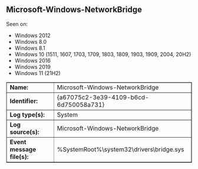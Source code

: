 ## Microsoft-Windows-NetworkBridge

Seen on:
* Windows 2012
* Windows 8.0
* Windows 8.1
* Windows 10 (1511, 1607, 1703, 1709, 1803, 1809, 1903, 1909, 2004, 20H2)
* Windows 2016
* Windows 2019
* Windows 11 (21H2)

<table border="1" class="docutils">
  <tbody>
    <tr>
      <td><b>Name:</b></td>
      <td>Microsoft-Windows-NetworkBridge</td>
    </tr>
    <tr>
      <td><b>Identifier:</b></td>
      <td>{a67075c2-3e39-4109-b6cd-6d750058a731}</td>
    </tr>
    <tr>
      <td><b>Log type(s):</b></td>
      <td>System</td>
    </tr>
    <tr>
      <td><b>Log source(s):</b></td>
      <td>Microsoft-Windows-NetworkBridge</td>
    </tr>
    <tr>
      <td><b>Event message file(s):</b></td>
      <td>%SystemRoot%\system32\drivers\bridge.sys</td>
    </tr>
  </tbody>
</table>

&nbsp;

